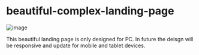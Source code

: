 # beautiful-complex-landing-page
![image](https://github.com/ar-rakib/beautiful-complex-landing-page/assets/119097883/fe5b5a83-1de3-42de-9679-e2f86b85f537)

This beautiful landing page is only designed for PC. In future the deisgn will be responsive and update for mobile and tablet devices.
